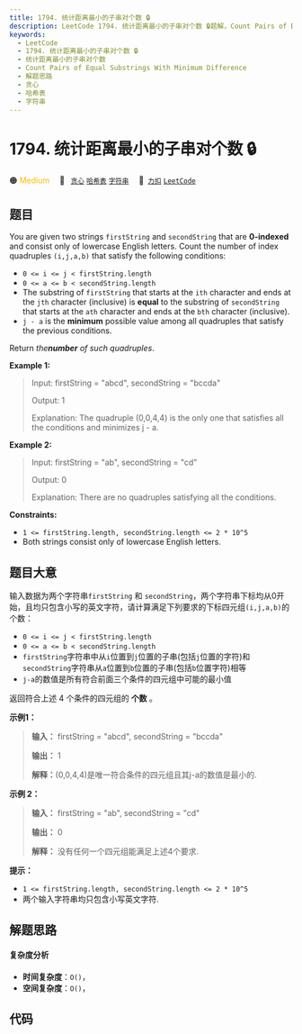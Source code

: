 ```yaml
---
title: 1794. 统计距离最小的子串对个数 🔒
description: LeetCode 1794. 统计距离最小的子串对个数 🔒题解，Count Pairs of Equal Substrings With Minimum Difference，包含解题思路、复杂度分析以及完整的 JavaScript 代码实现。
keywords:
  - LeetCode
  - 1794. 统计距离最小的子串对个数 🔒
  - 统计距离最小的子串对个数
  - Count Pairs of Equal Substrings With Minimum Difference
  - 解题思路
  - 贪心
  - 哈希表
  - 字符串
---
```


# 1794. 统计距离最小的子串对个数 🔒

🟠 <font color=#ffb800>Medium</font>&emsp; 🔖&ensp; [`贪心`](/tag/greedy.md) [`哈希表`](/tag/hash-table.md) [`字符串`](/tag/string.md)&emsp; 🔗&ensp;[`力扣`](https://leetcode.cn/problems/count-pairs-of-equal-substrings-with-minimum-difference) [`LeetCode`](https://leetcode.com/problems/count-pairs-of-equal-substrings-with-minimum-difference)

## 题目

You are given two strings `firstString` and `secondString` that are
**0-indexed** and consist only of lowercase English letters. Count the number
of index quadruples `(i,j,a,b)` that satisfy the following conditions:

  * `0 <= i <= j < firstString.length`
  * `0 <= a <= b < secondString.length`
  * The substring of `firstString` that starts at the `ith` character and ends at the `jth` character (inclusive) is **equal** to the substring of `secondString` that starts at the `ath` character and ends at the `bth` character (inclusive).
  * `j - a` is the **minimum** possible value among all quadruples that satisfy the previous conditions.

Return _the**number** of such quadruples_.



**Example 1:**

> Input: firstString = "abcd", secondString = "bccda"
> 
> Output: 1
> 
> Explanation: The quadruple (0,0,4,4) is the only one that satisfies all the conditions and minimizes j - a.

**Example 2:**

> Input: firstString = "ab", secondString = "cd"
> 
> Output: 0
> 
> Explanation: There are no quadruples satisfying all the conditions.

**Constraints:**

  * `1 <= firstString.length, secondString.length <= 2 * 10^5`
  * Both strings consist only of lowercase English letters.


## 题目大意

输入数据为两个字符串`firstString` 和
`secondString`，两个字符串下标均从0开始，且均只包含小写的英文字符，请计算满足下列要求的下标四元组`(i,j,a,b)`的个数：

  * `0 <= i <= j < firstString.length`
  * `0 <= a <= b < secondString.length`
  * `firstString`字符串中从`i`位置到`j`位置的子串(包括`j`位置的字符)和`secondString`字符串从`a`位置到`b`位置的子串(包括`b`位置字符)相等
  * `j-a`的数值是所有符合前面三个条件的四元组中可能的最小值

返回符合上述 4 个条件的四元组的 **个数** 。

**示例1：**

> 
> 
> 
> 
> 
> **输入：** firstString = "abcd", secondString = "bccda"
> 
> **输出：** 1
> 
> **解释：**(0,0,4,4)是唯一符合条件的四元组且其j-a的数值是最小的.
> 
> 

**示例 2：**

> 
> 
> 
> 
> 
> **输入：** firstString = "ab", secondString = "cd"
> 
> **输出：** 0
> 
> **解释：** 没有任何一个四元组能满足上述4个要求.
> 
> 

**提示：**

  * `1 <= firstString.length, secondString.length <= 2 * 10^5`
  * 两个输入字符串均只包含小写英文字符.


## 解题思路

#### 复杂度分析

- **时间复杂度**：`O()`，
- **空间复杂度**：`O()`，

## 代码

```javascript

```